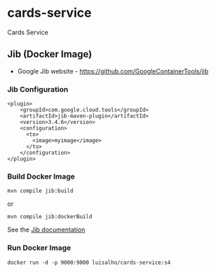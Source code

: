 # cards-service
Cards Service

## Jib (Docker Image)
- Google Jib website - https://github.com/GoogleContainerTools/jib

### Jib Configuration
```
<plugin>
    <groupId>com.google.cloud.tools</groupId>
    <artifactId>jib-maven-plugin</artifactId>
    <version>3.4.6</version>
    <configuration>
      <to>
        <image>myimage</image>
      </to>
    </configuration>
</plugin>
```

### Build Docker Image

```
mvn compile jib:build
```
or
```
mvn compile jib:dockerBuild
```

See the [Jib documentation](https://github.com/GoogleContainerTools/jib/tree/master/jib-maven-plugin#build-your-image)

### Run Docker Image
```
docker run -d -p 9000:9000 luisalho/cards-service:s4
```
